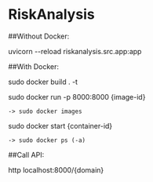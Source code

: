 # RiskAnalysis

##Without Docker:

  uvicorn --reload riskanalysis.src.app:app


##With Docker:

  sudo docker build . -t <tag>
  
  sudo docker run -p 8000:8000 {image-id}
  
    -> sudo docker images
  
  sudo docker start {container-id}
  
    -> sudo docker ps (-a)

  
##Call API:
  
  http localhost:8000/{domain}
